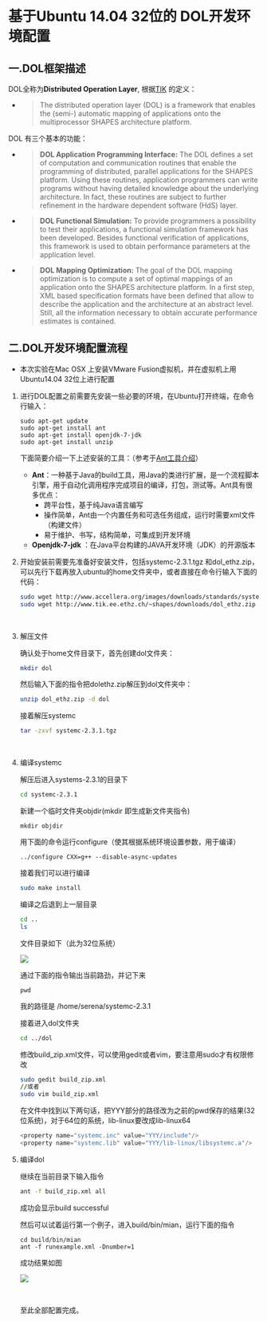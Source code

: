 # 基于Ubuntu 14.04  32位的 DOL开发环境配置



## 一.DOL框架描述

DOL全称为**Distributed Operation Layer**, 根据[TIK]( http://www.tik.ee.ethz.ch/~shapes/dol.html) 的定义：

- > The distributed operation layer (DOL) is a framework that enables the (semi-) automatic mapping of applications onto the multiprocessor SHAPES architecture platform.

DOL 有三个基本的功能：

- > **DOL Application Programming Interface:** The DOL defines a set of computation and communication routines that enable the programming of distributed, parallel applications for the SHAPES platform. Using these routines, application programmers can write programs without having detailed knowledge about the underlying architecture. In fact, these routines are subject to further refinement in the hardware dependent software (HdS) layer.

- > **DOL Functional Simulation:** To provide programmers a possibility to test their applications, a functional simulation framework has been developed. Besides functional verification of applications, this framework is used to obtain performance parameters at the application level.

- > **DOL Mapping Optimization:** The goal of the DOL mapping optimization is to compute a set of optimal mappings of an application onto the SHAPES architecture platform. In a first step, XML based specification formats have been defined that allow to describe the application and the architecture at an abstract level. Still, all the information necessary to obtain accurate performance estimates is contained.



## 二.DOL开发环境配置流程

- 本次实验在Mac OSX 上安装VMware Fusion虚拟机，并在虚拟机上用Ubuntu14.04 32位上进行配置

1. 进行DOL配置之前需要先安装一些必要的环境，在Ubuntu打开终端，在命令行输入：

   ```shell
   sudo apt-get update
   sudo apt-get install ant
   sudo apt-get install openjdk-7-jdk
   sudo apt-get install unzip
   ```

   下面简要介绍一下上述安装的工具：（参考于[Ant工具介绍](http://blog.163.com/qiangyongbin2000@126/blog/static/77517819201151653423687/)）

   - __Ant__：一种基于Java的build工具，用Java的类进行扩展，是一个流程脚本引擎，用于自动化调用程序完成项目的编译，打包，测试等。Ant具有很多优点：
     - 跨平台性，基于纯Java语言编写
     - 操作简单，Ant由一个内置任务和可选任务组成，运行时需要xml文件（构建文件）
     - 易于维护、书写，结构简单，可集成到开发环境
   - __Openjdk-7-jdk__ ：在Java平台构建的JAVA开发环境（JDK）的开源版本

2. 开始安装前需要先准备好安装文件，包括systemc-2.3.1.tgz 和dol_ethz.zip，可以先行下载再放入ubuntu的home文件夹中，或者直接在命令行输入下面的代码：

   ```sh
   sudo wget http://www.accellera.org/images/downloads/standards/systemc/systemc-2.3.1.tgz
   sudo wget http://www.tik.ee.ethz.ch/~shapes/downloads/dol_ethz.zip
   ```
   ​

3. 解压文件

   确认处于home文件目录下，首先创建dol文件夹：

   ```sh
   mkdir dol
   ```

   然后输入下面的指令把dolethz.zip解压到dol文件夹中：

   ```sh
   unzip dol_ethz.zip -d dol
   ```

   接着解压systemc

   ```sh
   tar -zxvf systemc-2.3.1.tgz
   ```

   ​

4. 编译systemc

   解压后进入systems-2.3.1的目录下

   ```sh
   cd systemc-2.3.1
   ```

   新建一个临时文件夹objdir(mkdir 即生成新文件夹指令)

   ```
   mkdir objdir
   ```


   用下面的命令运行configure（使其根据系统环境设置参数，用于编译）

   ```
   ../configure CXX=g++ --disable-async-updates
   ```

   接着我们可以进行编译

   ```sh
   sudo make install
   ```

   编译之后退到上一层目录

   ```sh
   cd ..
   ls
   ```

   文件目录如下（此为32位系统）

   ![](http://p1.bqimg.com/567571/e32c5a14aef40004.png)

   通过下面的指令输出当前路劲，并记下来

   ```
   pwd
   ```

   我的路径是  /home/serena/systemc-2.3.1

   接着进入dol文件夹

   ```sh
   cd ../dol
   ```

   修改build_zip.xml文件，可以使用gedit或者vim，要注意用sudo才有权限修改

   ```sh
   sudo gedit build_zip.xml
   //或者
   sudo vim build_zip.xml 
   ```

   在文件中找到以下两句话，把YYY部分的路径改为之前的pwd保存的结果(32位系统)，对于64位的系统，lib-linux要改成lib-linux64

   ```c
   <property name="systemc.inc" value="YYY/include"/>
   <property name="systemc.lib" value="YYY/lib-linux/libsystemc.a"/>
   ```

5. 编译dol

   继续在当前目录下输入指令

   ```sh
   ant -f build_zip.xml all
   ```

   成功会显示build successful

   然后可以试着运行第一个例子，进入build/bin/mian，运行下面的指令

   ```shell
   cd build/bin/mian
   ant -f runexample.xml -Dnumber=1
   ```

   成功结果如图

   ![](http://p1.bqimg.com/567571/a7262500de344880.png)

   ​

   至此全部配置完成。
